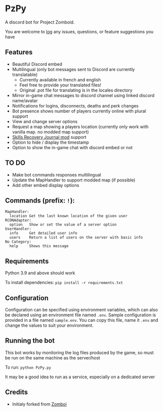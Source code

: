 # PzPy

A discord bot for Project Zomboid. 

You are welcome to [log](https://github.com/WorkingClassKid/PzPy_Discord/issues) any issues, questions, or feature suggestions you have

## Features
- Beautiful Discord embed
- Multilingual (only bot messages sent to Discord are currently translatable)
  - Currently available in french and english
  - Feel free to provide your translated files!
  - Original .pot file for translating is in the locales directory
- Mirror in-game chat messages to discord channel using linked discord name/avatar
- Notifications for logins, disconnects, deaths and perk changes
- Bot presence shows number of players currently online with plural support
- View and change server options
- Request a map showing a players location (currently only work with vanilla map. no modded map support)
- [Skills Recovery Journal mod](https://steamcommunity.com/sharedfiles/filedetails/?id=2503622437) support
- Option to hide / display the timestamp
- Option to show the in-game chat with discord embed or not

## TO DO
- Make bot commands responses multilingual
- Update the MapHandler to support modded map (if possible)
- Add other embed display options

## Commands (prefix: `!`):
```
MapHandler:
  location Get the last known location of the given user
RCONAdapter:
  option   Show or set the value of a server option
UserHandler:
  info     Get detailed user info
  users    Return a list of users on the server with basic info
No Category:
  help     Shows this message
```

## Requirements
Python 3.9 and above should work

To install dependencies:
`pip install -r requirements.txt`

## Configuration
Configuration can be specified using environment variables, which can also be declared using an environment file named `.env`.
Sample configuration is provided in a file named `sample.env`. You can copy this file, name it `.env` and change the values to suit your environment.

## Running the bot
This bot works by monitoring the log files produced by the game, so must be run on the same machine as the server/host

To run:
`python PzPy.py`

It may be a good idea to run as a service, especially on a dedicated server

## Credits

- Initialy forked from [Zomboi](https://github.com/JonnyPtn/zomboi/tree/master)